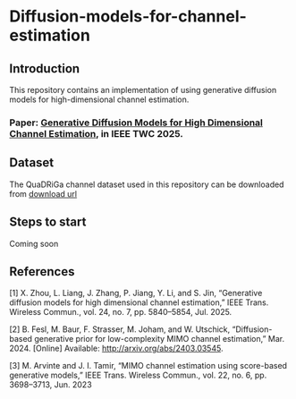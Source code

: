# Diffusion-models-for-channel-estimation

## Introduction
This repository contains an implementation of using generative diffusion models for high-dimensional channel estimation.

### Paper: [Generative Diffusion Models for High Dimensional Channel Estimation](https://ieeexplore.ieee.org/abstract/document/10930691), in IEEE TWC 2025.

## Dataset
The QuaDRiGa channel dataset used in this repository can be downloaded from [download url](https://drive.google.com/drive/folders/1imPAGQuJw9P4b1OyhY0Ac2rCdzzsEmEM?usp=drive_link)

## Steps to start
Coming soon

## References
[1] X. Zhou, L. Liang, J. Zhang, P. Jiang, Y. Li, and S. Jin, “Generative diffusion models for high dimensional channel estimation,” IEEE Trans. Wireless Commun., vol. 24, no. 7, pp. 5840–5854, Jul. 2025.

[2] B. Fesl, M. Baur, F. Strasser, M. Joham, and W. Utschick, “Diffusion-based generative prior for low-complexity MIMO channel estimation,” Mar. 2024. [Online] Available: http://arxiv.org/abs/2403.03545.

[3] M. Arvinte and J. I. Tamir, “MIMO channel estimation using score-based generative models,” IEEE Trans. Wireless Commun., vol. 22, no. 6, pp. 3698–3713, Jun. 2023

